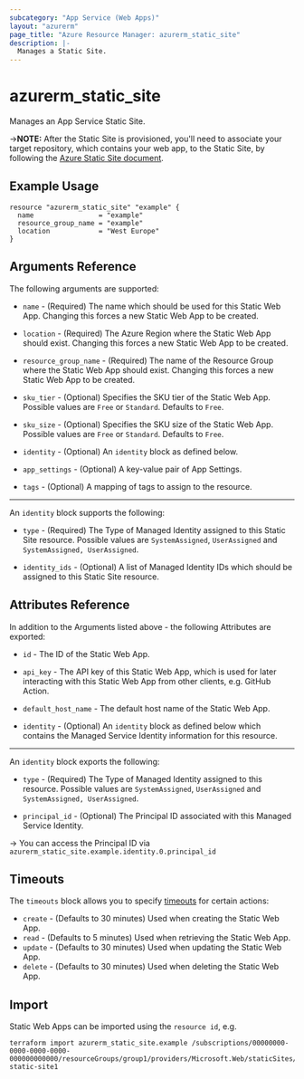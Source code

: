 ```yaml
---
subcategory: "App Service (Web Apps)"
layout: "azurerm"
page_title: "Azure Resource Manager: azurerm_static_site"
description: |-
  Manages a Static Site.
---
```


# azurerm_static_site

Manages an App Service Static Site.

->**NOTE:** After the Static Site is provisioned, you'll need to associate your target repository, which contains your web app, to the Static Site, by following the [Azure Static Site document](https://docs.microsoft.com/azure/static-web-apps/github-actions-workflow).

## Example Usage

```hcl
resource "azurerm_static_site" "example" {
  name                = "example"
  resource_group_name = "example"
  location            = "West Europe"
}
```

## Arguments Reference

The following arguments are supported:

* `name` - (Required) The name which should be used for this Static Web App. Changing this forces a new Static Web App to be created.

* `location` - (Required) The Azure Region where the Static Web App should exist. Changing this forces a new Static Web App to be created.

* `resource_group_name` - (Required) The name of the Resource Group where the Static Web App should exist. Changing this forces a new Static Web App to be created.

* `sku_tier` - (Optional) Specifies the SKU tier of the Static Web App. Possible values are `Free` or `Standard`. Defaults to `Free`.

* `sku_size` - (Optional) Specifies the SKU size of the Static Web App. Possible values are `Free` or `Standard`. Defaults to `Free`.

* `identity` - (Optional) An `identity` block as defined below.

* `app_settings` - (Optional) A key-value pair of App Settings.

* `tags` - (Optional) A mapping of tags to assign to the resource.

---

An `identity` block supports the following:

* `type` - (Required) The Type of Managed Identity assigned to this Static Site resource. Possible values are `SystemAssigned`, `UserAssigned` and `SystemAssigned, UserAssigned`.

* `identity_ids` - (Optional) A list of Managed Identity IDs which should be assigned to this Static Site resource.

## Attributes Reference

In addition to the Arguments listed above - the following Attributes are exported:

* `id` - The ID of the Static Web App.

* `api_key` - The API key of this Static Web App, which is used for later interacting with this Static Web App from other clients, e.g. GitHub Action.
  
* `default_host_name` - The default host name of the Static Web App.

* `identity` - (Optional) An `identity` block as defined below which contains the Managed Service Identity information for this resource.

---

An `identity` block exports the following:

* `type` - (Required) The Type of Managed Identity assigned to this resource. Possible values are `SystemAssigned`, `UserAssigned` and `SystemAssigned, UserAssigned`.

* `principal_id` - (Optional) The Principal ID associated with this Managed Service Identity.

-> You can access the Principal ID via `azurerm_static_site.example.identity.0.principal_id`

## Timeouts

The `timeouts` block allows you to specify [timeouts](https://www.terraform.io/language/resources/syntax#operation-timeouts) for certain actions:

* `create` - (Defaults to 30 minutes) Used when creating the Static Web App.
* `read` - (Defaults to 5 minutes) Used when retrieving the Static Web App.
* `update` - (Defaults to 30 minutes) Used when updating the Static Web App.
* `delete` - (Defaults to 30 minutes) Used when deleting the Static Web App.

## Import

Static Web Apps can be imported using the `resource id`, e.g.

```shell
terraform import azurerm_static_site.example /subscriptions/00000000-0000-0000-0000-000000000000/resourceGroups/group1/providers/Microsoft.Web/staticSites/my-static-site1
```
